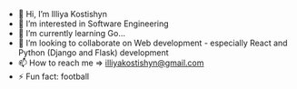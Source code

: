 - 👋 Hi, I’m Illiya Kostishyn
- 👀 I’m interested in Software Engineering
- 🌱 I’m currently learning Go...
- 💞️ I’m looking to collaborate on Web development - especially React and Python (Django and Flask) development
- 📫 How to reach me => illiyakostishyn@gmail.com
- ⚡ Fun fact: football

<!---
universe28/universe28 is a ✨ special ✨ repository because its `README.md` (this file) appears on your GitHub profile.
You can click the Preview link to take a look at your changes.
--->
